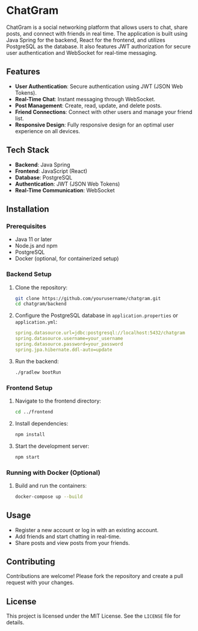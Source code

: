# ChatGram

ChatGram is a social networking platform that allows users to chat, share posts, and connect with friends in real time. The application is built using Java Spring for the backend, React for the frontend, and utilizes PostgreSQL as the database. It also features JWT authorization for secure user authentication and WebSocket for real-time messaging.

## Features

- **User Authentication**: Secure authentication using JWT (JSON Web Tokens).
- **Real-Time Chat**: Instant messaging through WebSocket.
- **Post Management**: Create, read, update, and delete posts.
- **Friend Connections**: Connect with other users and manage your friend list.
- **Responsive Design**: Fully responsive design for an optimal user experience on all devices.

## Tech Stack

- **Backend**: Java Spring
- **Frontend**: JavaScript (React)
- **Database**: PostgreSQL
- **Authentication**: JWT (JSON Web Tokens)
- **Real-Time Communication**: WebSocket

## Installation

### Prerequisites

- Java 11 or later
- Node.js and npm
- PostgreSQL
- Docker (optional, for containerized setup)

### Backend Setup

1. Clone the repository:
    ```bash
    git clone https://github.com/yourusername/chatgram.git
    cd chatgram/backend
    ```

2. Configure the PostgreSQL database in `application.properties` or `application.yml`:
    ```yaml
    spring.datasource.url=jdbc:postgresql://localhost:5432/chatgram
    spring.datasource.username=your_username
    spring.datasource.password=your_password
    spring.jpa.hibernate.ddl-auto=update
    ```

3. Run the backend:
    ```bash
    ./gradlew bootRun
    ```

### Frontend Setup

1. Navigate to the frontend directory:
    ```bash
    cd ../frontend
    ```

2. Install dependencies:
    ```bash
    npm install
    ```

3. Start the development server:
    ```bash
    npm start
    ```

### Running with Docker (Optional)

1. Build and run the containers:
    ```bash
    docker-compose up --build
    ```

## Usage

- Register a new account or log in with an existing account.
- Add friends and start chatting in real-time.
- Share posts and view posts from your friends.

## Contributing

Contributions are welcome! Please fork the repository and create a pull request with your changes.

## License

This project is licensed under the MIT License. See the `LICENSE` file for details.
